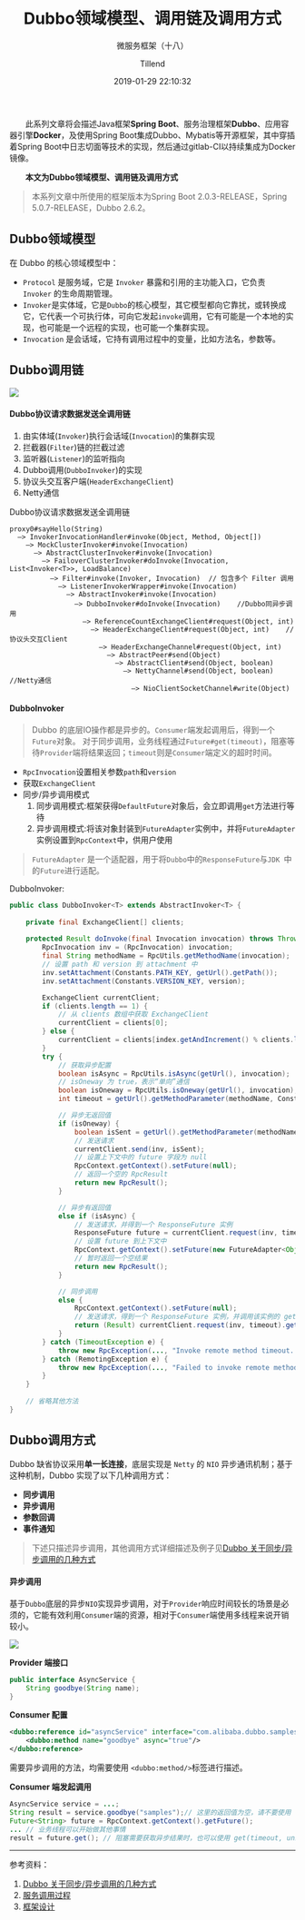 ﻿---
layout:     post
title:      "Dubbo领域模型、调用链及调用方式"
subtitle:   "微服务框架（十八）"
date:       2019-01-29 22:10:32
author:     "Tillend"
catalog:      true
header-img: "img/post-bg-alitrip.jpg"
tags:
    - Dubbo
---

　　此系列文章将会描述Java框架**Spring Boot**、服务治理框架**Dubbo**、应用容器引擎**Docker**，及使用Spring Boot集成Dubbo、Mybatis等开源框架，其中穿插着Spring Boot中日志切面等技术的实现，然后通过gitlab-CI以持续集成为Docker镜像。

　　**本文为Dubbo领域模型、调用链及调用方式**

> 本系列文章中所使用的框架版本为Spring Boot 2.0.3-RELEASE，Spring 5.0.7-RELEASE，Dubbo 2.6.2。



## Dubbo领域模型

在 Dubbo 的核心领域模型中：

- `Protocol` 是服务域，它是 `Invoker` 暴露和引用的主功能入口，它负责 `Invoker` 的生命周期管理。
- `Invoker`是实体域，它是`Dubbo`的核心模型，其它模型都向它靠扰，或转换成它，它代表一个可执行体，可向它发起`invoke`调用，它有可能是一个本地的实现，也可能是一个远程的实现，也可能一个集群实现。
- `Invocation` 是会话域，它持有调用过程中的变量，比如方法名，参数等。


## Dubbo调用链

![](http://dubbo.apache.org/docs/zh-cn/dev/sources/images/dubbo-extension.jpg)


#### Dubbo协议请求数据发送全调用链

1. 由实体域(`Invoker`)执行会话域(`Invocation`)的集群实现
2. 拦截器(`Filter`)链的拦截过滤
3. 监听器(`Listener`)的监听指向
4. Dubbo调用(`DubboInvoker`)的实现
5. 协议头交互客户端(`HeaderExchangeClient`)
6. Netty通信

Dubbo协议请求数据发送全调用链
```
proxy0#sayHello(String)
  —> InvokerInvocationHandler#invoke(Object, Method, Object[])
    —> MockClusterInvoker#invoke(Invocation)
      —> AbstractClusterInvoker#invoke(Invocation)
        —> FailoverClusterInvoker#doInvoke(Invocation, List<Invoker<T>>, LoadBalance)
          —> Filter#invoke(Invoker, Invocation)  // 包含多个 Filter 调用
            —> ListenerInvokerWrapper#invoke(Invocation) 
              —> AbstractInvoker#invoke(Invocation) 
                —> DubboInvoker#doInvoke(Invocation)    //Dubbo同异步调用
                  —> ReferenceCountExchangeClient#request(Object, int)
                    —> HeaderExchangeClient#request(Object, int)	//协议头交互Client
                      —> HeaderExchangeChannel#request(Object, int)
                        —> AbstractPeer#send(Object)
                          —> AbstractClient#send(Object, boolean)
                            —> NettyChannel#send(Object, boolean)   //Netty通信
                              —> NioClientSocketChannel#write(Object)
```

#### DubboInvoker

> Dubbo 的底层IO操作都是异步的。`Consumer`端发起调用后，得到一个`Future`对象。
对于同步调用，业务线程通过`Future#get(timeout)`，阻塞等待`Provider`端将结果返回；`timeout`则是`Consumer`端定义的超时时间。


- `RpcInvocation`设置相关参数`path`和`version`
- 获取`ExchangeClient`
- 同步/异步调用模式
    1. 同步调用模式:框架获得`DefaultFuture`对象后，会立即调用`get`方法进行等待
    2. 异步调用模式:将该对象封装到`FutureAdapter`实例中，并将`FutureAdapter`实例设置到`RpcContext`中，供用户使用

> `FutureAdapter` 是一个适配器，用于将`Dubbo`中的`ResponseFuture`与`JDK `中的`Future`进行适配。

DubboInvoker:

```java
public class DubboInvoker<T> extends AbstractInvoker<T> {
    
    private final ExchangeClient[] clients;
    
    protected Result doInvoke(final Invocation invocation) throws Throwable {
        RpcInvocation inv = (RpcInvocation) invocation;
        final String methodName = RpcUtils.getMethodName(invocation);
        // 设置 path 和 version 到 attachment 中
        inv.setAttachment(Constants.PATH_KEY, getUrl().getPath());
        inv.setAttachment(Constants.VERSION_KEY, version);

        ExchangeClient currentClient;
        if (clients.length == 1) {
            // 从 clients 数组中获取 ExchangeClient
            currentClient = clients[0];
        } else {
            currentClient = clients[index.getAndIncrement() % clients.length];
        }
        try {
            // 获取异步配置
            boolean isAsync = RpcUtils.isAsync(getUrl(), invocation);
            // isOneway 为 true，表示“单向”通信
            boolean isOneway = RpcUtils.isOneway(getUrl(), invocation);
            int timeout = getUrl().getMethodParameter(methodName, Constants.TIMEOUT_KEY, Constants.DEFAULT_TIMEOUT);

            // 异步无返回值
            if (isOneway) {
                boolean isSent = getUrl().getMethodParameter(methodName, Constants.SENT_KEY, false);
                // 发送请求
                currentClient.send(inv, isSent);
                // 设置上下文中的 future 字段为 null
                RpcContext.getContext().setFuture(null);
                // 返回一个空的 RpcResult
                return new RpcResult();
            } 

            // 异步有返回值
            else if (isAsync) {
                // 发送请求，并得到一个 ResponseFuture 实例
                ResponseFuture future = currentClient.request(inv, timeout);
                // 设置 future 到上下文中
                RpcContext.getContext().setFuture(new FutureAdapter<Object>(future));
                // 暂时返回一个空结果
                return new RpcResult();
            } 

            // 同步调用
            else {
                RpcContext.getContext().setFuture(null);
                // 发送请求，得到一个 ResponseFuture 实例，并调用该实例的 get 方法进行等待
                return (Result) currentClient.request(inv, timeout).get();
            }
        } catch (TimeoutException e) {
            throw new RpcException(..., "Invoke remote method timeout....");
        } catch (RemotingException e) {
            throw new RpcException(..., "Failed to invoke remote method: ...");
        }
    }
    
    // 省略其他方法
}
```



## Dubbo调用方式

Dubbo 缺省协议采用**单一长连接**，底层实现是 `Netty` 的 `NIO` 异步通讯机制；基于这种机制，Dubbo 实现了以下几种调用方式：

- **同步调用**
- **异步调用**
- **参数回调**
- **事件通知**


> 下述只描述异步调用，其他调用方式详细描述及例子见[Dubbo 关于同步/异步调用的几种方式](http://dubbo.apache.org/zh-cn/blog/dubbo-invoke.html)

#### 异步调用

基于`Dubbo`底层的异步`NIO`实现异步调用，对于`Provider`响应时间较长的场景是必须的，它能有效利用`Consumer`端的资源，相对于`Consumer`端使用多线程来说开销较小。

![](http://dubbo.apache.org/img/blog/dubbo-async.svg)

**Provider 端接口**
```java
public interface AsyncService {
    String goodbye(String name);
}
```

**Consumer 配置**
```xml
<dubbo:reference id="asyncService" interface="com.alibaba.dubbo.samples.async.api.AsyncService">
    <dubbo:method name="goodbye" async="true"/>
</dubbo:reference>
```
需要异步调用的方法，均需要使用 `<dubbo:method/>`标签进行描述。


**Consumer 端发起调用**
```java
AsyncService service = ...;
String result = service.goodbye("samples");// 这里的返回值为空，请不要使用
Future<String> future = RpcContext.getContext().getFuture();
... // 业务线程可以开始做其他事情
result = future.get(); // 阻塞需要获取异步结果时，也可以使用 get(timeout, unit) 设置超时时间
```


---
参考资料：
1. [Dubbo 关于同步/异步调用的几种方式](http://dubbo.apache.org/zh-cn/blog/dubbo-invoke.html)
2. [服务调用过程](http://dubbo.apache.org/zh-cn/docs/source_code_guide/service-invoking-process.html)
3. [框架设计](http://dubbo.apache.org/zh-cn/docs/dev/design.html)
